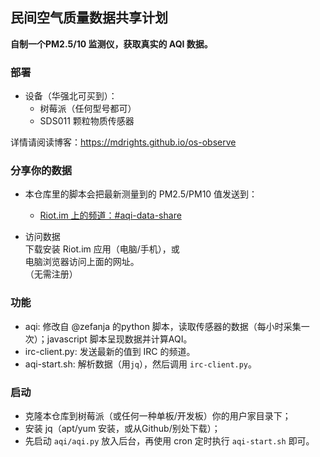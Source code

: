 ## 民间空气质量数据共享计划

**自制一个PM2.5/10 监测仪，获取真实的 AQI 数据。**

### 部署
- 设备（华强北可买到）：
	- 树莓派（任何型号都可）
	- SDS011 颗粒物质传感器

详情请阅读博客：https://mdrights.github.io/os-observe

### 分享你的数据
- 本仓库里的脚本会把最新测量到的 PM2.5/PM10 值发送到：  
	- [Riot.im 上的频道：#aqi-data-share](https://riot.im/app/#/room/#aqi-data-share:matrix.org)  

- 访问数据  
下载安装 Riot.im 应用（电脑/手机），或   
电脑浏览器访问上面的网址。  
（无需注册）  


### 功能

- aqi: 修改自 @zefanja 的python 脚本，读取传感器的数据（每小时采集一次）；javascript 脚本呈现数据并计算AQI。  
- irc-client.py: 发送最新的值到 IRC 的频道。  
- aqi-start.sh: 解析数据（用`jq`），然后调用 `irc-client.py`。  

### 启动
- 克隆本仓库到树莓派（或任何一种单板/开发板）你的用户家目录下；  
- 安装 jq（apt/yum 安装，或从Github/别处下载）；  
- 先启动 `aqi/aqi.py` 放入后台，再使用 cron 定时执行 `aqi-start.sh` 即可。
